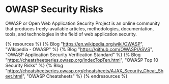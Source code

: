 # OWASP Security Risks

OWASP or Open Web Application Security Project is an online community that produces freely-available articles, methodologies, documentation, tools, and technologies in the field of web application security.

{% resources %}
  {% Blog "https://en.wikipedia.org/wiki/OWASP", "Wikipedia - OWASP" %}
  {% Blog "https://github.com/OWASP/ASVS", "OWASP Application Security Verification Standard" %}
  {% Blog "https://cheatsheetseries.owasp.org/IndexTopTen.html", "OWASP Top 10 Security Risks" %}
  {% Blog "https://cheatsheetseries.owasp.org/cheatsheets/AJAX_Security_Cheat_Sheet.html", "OWASP Cheatsheets" %}
{% endresources %}

